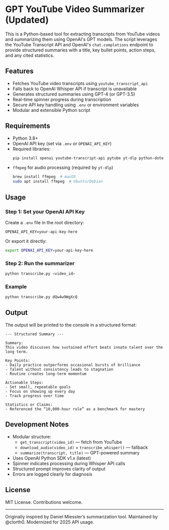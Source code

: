 # GPT YouTube Video Summarizer (Updated)

This is a Python-based tool for extracting transcripts from YouTube videos and summarizing them using OpenAI's GPT models. The script leverages the YouTube Transcript API and OpenAI's `chat.completions` endpoint to provide structured summaries with a title, key bullet points, action steps, and any cited statistics.

## Features

- Fetches YouTube video transcripts using `youtube_transcript_api`
- Falls back to OpenAI Whisper API if transcript is unavailable
- Generates structured summaries using GPT-4 (or GPT-3.5)
- Real-time spinner progress during transcription
- Secure API key handling using `.env` or environment variables
- Modular and extensible Python script

## Requirements

- Python 3.8+
- OpenAI API key (set via `.env` or `OPENAI_API_KEY`)
- Required libraries:
  ```bash
  pip install openai youtube-transcript-api pytube yt-dlp python-dotenv
  ```
- `ffmpeg` for audio processing (required by `yt-dlp`)
  ```bash
  brew install ffmpeg  # macOS
  sudo apt install ffmpeg  # Ubuntu/Debian
  ```

## Usage

### Step 1: Set your OpenAI API Key

Create a `.env` file in the root directory:
```env
OPENAI_API_KEY=your-api-key-here
```
Or export it directly:
```bash
export OPENAI_API_KEY=your-api-key-here
```

### Step 2: Run the summarizer

```bash
python transcribe.py <video_id>
```

### Example
```bash
python transcribe.py dQw4w9WgXcQ
```

## Output

The output will be printed to the console in a structured format:

```
--- Structured Summary ---

Summary:
This video discusses how sustained effort beats innate talent over the long term.

Key Points:
- Daily practice outperforms occasional bursts of brilliance
- Talent without consistency leads to stagnation
- Routine creates long-term momentum

Actionable Steps:
- Set small, repeatable goals
- Focus on showing up every day
- Track progress over time

Statistics or Claims:
- Referenced the “10,000-hour rule” as a benchmark for mastery
```

## Development Notes

- Modular structure:
  - `get_transcript(video_id)` — fetch from YouTube
  - `download_audio(video_id)` + `transcribe_whisper()` — fallback
  - `summarize(transcript, title)` — GPT-powered summary
- Uses OpenAI Python SDK v1.x (latest)
- Spinner indicates processing during Whisper API calls
- Structured prompt improves clarity of output
- Errors are logged clearly for diagnosis

## License

MIT License. Contributions welcome.

---

Originally inspired by Daniel Miessler’s summarization tool. Maintained by @clorth0. Modernized for 2025 API usage.
